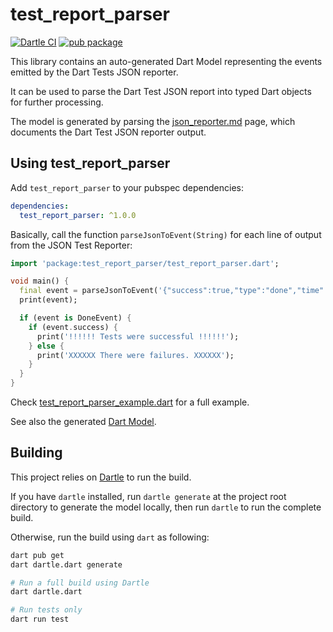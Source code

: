 # test_report_parser

[![Dartle CI](https://github.com/renatoathaydes/test_report_parser.dart/workflows/Dartle%20CI/badge.svg)](https://github.com/renatoathaydes/test_report_parser.dart/actions)
[![pub package](https://img.shields.io/pub/v/test_report_parser.svg)](https://pub.dev/packages/test_report_parser)

This library contains an auto-generated Dart Model representing the events emitted by the Dart Tests JSON reporter.

It can be used to parse the Dart Test JSON report into typed Dart objects for further processing.

The model is generated by parsing the [json_reporter.md](https://raw.githubusercontent.com/dart-lang/test/master/pkgs/test/doc/json_reporter.md)
page, which documents the Dart Test JSON reporter output.

## Using test_report_parser

Add `test_report_parser` to your pubspec dependencies:

```yaml
dependencies:
  test_report_parser: ^1.0.0
```

Basically, call the function `parseJsonToEvent(String)` for each line of output from the JSON Test Reporter:

```dart
import 'package:test_report_parser/test_report_parser.dart';

void main() {
  final event = parseJsonToEvent('{"success":true,"type":"done","time":36361}');
  print(event);

  if (event is DoneEvent) {
    if (event.success) {
      print('!!!!!! Tests were successful !!!!!!');
    } else {
      print('XXXXXX There were failures. XXXXXX');
    }
  }
}
```

Check [test_report_parser_example.dart](example/test_report_parser_example.dart) for a full example.

See also the generated [Dart Model](lib/src/model.g.dart).

## Building

This project relies on [Dartle](https://github.com/renatoathaydes/dartle/) to run the build.

If you have `dartle` installed, run `dartle generate` at the project root directory to generate the model locally,
then run `dartle` to run the complete build.

Otherwise, run the build using `dart` as following:

```bash
dart pub get
dart dartle.dart generate

# Run a full build using Dartle
dart dartle.dart

# Run tests only
dart run test
```
